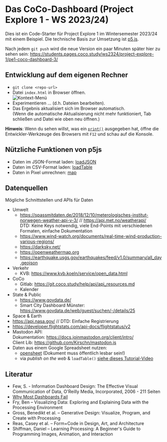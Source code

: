 Das CoCo-Dashboard (Project Explore 1 - WS 2023/24)
===================================================

Dies ist ein Code-Starter für Project Explore 1 im Wintersemester 2023/24 mit einem Beispiel.
Die technische Basis zur Umsetzung ist [p5.js](https://p5js.org/).

Nach jedem `git push` wird die neue Version ein paar Minuten später hier zu sehen sein:
<https://students.pages.coco.study/ws2324/project-explore-1/pe1-coco-dashboard-3/>

Entwicklung auf dem eigenen Rechner
-----------------------------------

* `git clone <repo-url>`
* Datei `index.html` in Browser öffnen. <br>
  ![Kontext-Menü](doc/open-in-browser.png)
* Experimentieren ... (d.h. Dateien bearbeiten).
* Das Ergebnis aktualisiert sich im Browser automatisch.<br>
  (Wenn die automatische Aktualisierung nicht mehr funktioniert, Tab schließen und Datei wie oben neu öffnen.)

**Hinweis**: Wenn du sehen willst, was ein [`print()`](https://p5js.org/reference/#/p5/print) ausgegeben hat, öffne die Entwickler-Werkzeuge des Browsers mit `F12` und schau auf die Konsole.


Nützliche Funktionen von p5js
-----------------------------

* Daten im JSON-Format laden: [loadJSON](https://p5js.org/reference/#/p5/loadJSON)
* Daten im CSV-Format laden: [loadTable](https://p5js.org/reference/#/p5/loadTable)
* Daten in Pixel umrechnen: [map](https://p5js.org/reference/#/p5/map)


Datenquellen
------------

Mögliche Schnittstellen und APIs für Daten

* Umwelt
  * https://spassmitdaten.de/2018/12/10/meterologisches-institut-norwegen-weather-api-v-3/ // https://api.met.no/weatherapi/ <br>
    DTD: Keine Keys notwendig, viele End-Points mit verschiedenen Formaten, einfache Dokumentation
  * https://www.wind-watch.org/documents/real-time-wind-production-various-regions/
  * https://darksky.net/
  * https://openweathermap.org
  * https://earthquake.usgs.gov/earthquakes/feed/v1.0/summary/all_day.geojson
* Verkehr
  * KVB: https://www.kvb.koeln/service/open_data.html
* CoCo
  * Gitlab: https://git.coco.study/help/api/api_resources.md
  * Kalender
* State & Public
  * https://www.govdata.de/
  * Smart City Dashboard Münster: https://www.govdata.de/web/guest/suchen/-/details/25
* Space & Earth
 * https://api.nasa.gov/ // DTD: Einfache Registrierung
 * https://developer.flightstats.com/api-docs/flightstatus/v2
* Mastodon API: <br>
  Dokumentation: https://docs.joinmastodon.org/client/intro/ <br>
  Client Lib: https://github.com/Kirschn/mastodon.js
* Daten aus einem Google Spreadsheet nutzen:
  * [opensheet](https://github.com/benborgers/opensheet) (Dokument muss öffentlich lesbar sein!)
  * via _publish on the web_ & `loadTable()` [siehe dieses Tutorial-Video](https://www.youtube.com/watch?v=EU7SvAyybOE&ab_channel=DavidBouchard)


Literatur
---------

* Few, S. - Information Dashboard Design: The Effective Visual Communication of Data, O'Reilly Media, Incorporated, 2006 - 211 Seiten
* [Why Most Dashboards Fail](http://www.perceptualedge.com/brochures/Why_Most_Dashboards_Fail.pdf)
* Fry, Ben – Visualizing Data: Exploring and Explaining Data with the Processing Environment
* Gross, Benedikt et al. – Generative Design: Visualize, Program, and Create with Processing
* Reas, Casey et al. – Form+Code in Design, Art, and Architecture
* Shiffman, Daniel – Learning Processing: A Beginner's Guide to Programming Images, Animation, and Interaction
